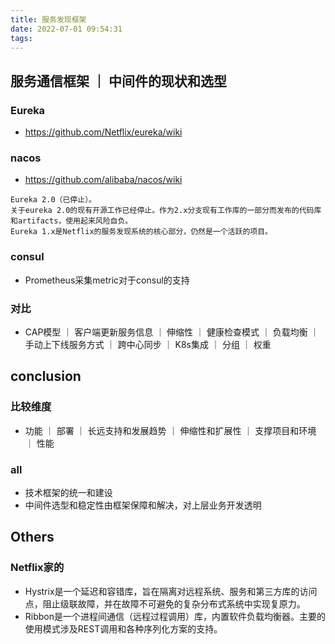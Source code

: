 ```yaml
---
title: 服务发现框架
date: 2022-07-01 09:54:31
tags:
---
```

## 服务通信框架 ｜ 中间件的现状和选型

### Eureka
- https://github.com/Netflix/eureka/wiki

### nacos
- https://github.com/alibaba/nacos/wiki
```
Eureka 2.0（已停止）。
关于eureka 2.0的现有开源工作已经停止。作为2.x分支现有工作库的一部分而发布的代码库和artifacts，使用起来风险自负。
Eureka 1.x是Netflix的服务发现系统的核心部分，仍然是一个活跃的项目。
```
### consul
- Prometheus采集metric对于consul的支持

### 对比
- CAP模型 ｜ 客户端更新服务信息 ｜ 伸缩性 ｜ 健康检查模式 ｜ 负载均衡 ｜ 手动上下线服务方式 ｜ 跨中心同步 ｜ K8s集成 ｜ 分组 ｜ 权重



## conclusion
### 比较维度
- 功能 ｜ 部署 ｜ 长远支持和发展趋势 ｜ 伸缩性和扩展性 ｜ 支撑项目和环境 ｜ 性能
### all 
- 技术框架的统一和建设
- 中间件选型和稳定性由框架保障和解决，对上层业务开发透明

## Others
### Netflix家的
- Hystrix是一个延迟和容错库，旨在隔离对远程系统、服务和第三方库的访问点，阻止级联故障，并在故障不可避免的复杂分布式系统中实现复原力。
- Ribbon是一个进程间通信（远程过程调用）库，内置软件负载均衡器。主要的使用模式涉及REST调用和各种序列化方案的支持。